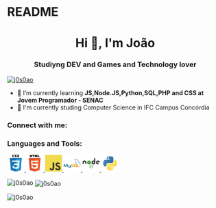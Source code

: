# README
<h1 align="center">Hi 👋, I'm João</h1>
<h3 align="center">Studiyng DEV and Games and Technology lover</h3>

<p align="left"> <a href="https://github.com/ryo-ma/github-profile-trophy"><img src="https://github-profile-trophy.vercel.app/?username=j0s0ao" alt="j0s0ao" /></a> </p>

- 🌱 I’m currently learning **JS,Node.JS,Python,SQL,PHP and CSS at Jovem Programador - SENAC**
- 🌱 I'm currently studing Computer Science in IFC Campus Concórdia 

<h3 align="left">Connect with me:</h3>
<p align="left">
</p>

<h3 align="left">Languages and Tools:</h3>
<p align="left"> <a href="https://www.w3schools.com/css/" target="_blank" rel="noreferrer"> <img src="https://raw.githubusercontent.com/devicons/devicon/master/icons/css3/css3-original-wordmark.svg" alt="css3" width="40" height="40"/> </a> <a href="https://www.w3.org/html/" target="_blank" rel="noreferrer"> <img src="https://raw.githubusercontent.com/devicons/devicon/master/icons/html5/html5-original-wordmark.svg" alt="html5" width="40" height="40"/> </a> <a href="https://developer.mozilla.org/en-US/docs/Web/JavaScript" target="_blank" rel="noreferrer"> <img src="https://raw.githubusercontent.com/devicons/devicon/master/icons/javascript/javascript-original.svg" alt="javascript" width="40" height="40"/> </a> <a href="https://www.mysql.com/" target="_blank" rel="noreferrer"> <img src="https://raw.githubusercontent.com/devicons/devicon/master/icons/mysql/mysql-original-wordmark.svg" alt="mysql" width="40" height="40"/> </a> <a href="https://nodejs.org" target="_blank" rel="noreferrer"> <img src="https://raw.githubusercontent.com/devicons/devicon/master/icons/nodejs/nodejs-original-wordmark.svg" alt="nodejs" width="40" height="40"/> </a> <a href="https://www.python.org" target="_blank" rel="noreferrer"> <img src="https://raw.githubusercontent.com/devicons/devicon/master/icons/python/python-original.svg" alt="python" width="40" height="40"/> </a> </p>

<p><img align="left" src="https://github-readme-stats.vercel.app/api/top-langs?username=j0s0ao&show_icons=true&locale=en&layout=compact" alt="j0s0ao" /></p>

<p>&nbsp;<img align="center" src="https://github-readme-stats.vercel.app/api?username=j0s0ao&show_icons=true&locale=en" alt="j0s0ao" /></p>

<p><img align="center" src="https://github-readme-streak-stats.herokuapp.com/?user=j0s0ao&" alt="j0s0ao" /></p>
